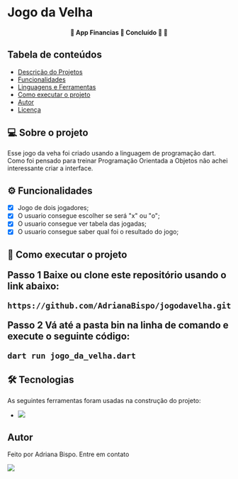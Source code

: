 
<h1>Jogo da Velha</h1>


<h4 align="center">🚧  App Financias 🚀 Concluído 🚀 🚧</h4>

<h2 id="sumario">Tabela de conteúdos</h2>
<ul>
    <li><a href="#sobre">Descrição do Projetos</a></li>
    <li><a href="#funcionalidade">Funcionalidades</a></li>
    <li><a href="#linguagem">Linguagens e Ferramentas</a></li>
    <li><a href="#run">Como executar o projeto</a></li>
    <li><a href='#autor'>Autor</a></li>
    <li><a href=#licenca>Licença</a></li>
</ul>
<!-- final sumario -->

<h2 id='sobre'>💻 Sobre o projeto</h2>

<p>
 Esse jogo da veha foi criado usando a linguagem de programação dart. Como foi pensado para treinar Programação Orientada a Objetos não achei interessante criar a interface.
</p>
<!--final sobre -->

<h2 id='funcionalidade'>⚙️ Funcionalidades</h2>

- [X] Jogo de dois jogadores;
- [X] O usuario consegue escolher se será "x" ou "o";
- [X] O usuario consegue ver tabela das jogadas;
- [X] O usuario consegue saber qual foi o resultado do jogo;

<h2 id='run'> 🚀 Como executar o projeto

**Passo 1**
Baixe ou clone este repositório usando o link abaixo:

    https://github.com/AdrianaBispo/jogodavelha.git

**Passo 2**
Vá até a pasta bin na linha de comando e execute o seguinte código:

    dart run jogo_da_velha.dart


<!-- final funcionalidades -->
<h2 id='linguagem'>🛠 Tecnologias</h2>

<p>
As seguintes ferramentas foram usadas na construção do projeto:
</p>
<ul>
  <li><img src="https://img.shields.io/badge/Dart-0175C2?style=for-the-badge&logo=dart&logoColor=white">
  </li>
</ul>
<!-- final linguagens -->
<!--<h2 id="screenshot">ScreenShots</h2>
    
<!--<p align="center"> 
  <img src="screenshot/cook_app (1).png" width="250px">
  </p>

<p align="center">
  <img src="screenshot/cook_app (2).png" width="250px"/>
</p>

<p align="center"> 
  <img src="screenshot/cook_app (3).png" width="250px"/>
</p>

<p align="center"> 
  <img src="screenshot/cook_app (4).png" width="250px"/>
</p>

<p align="center"> 
  <img src="screenshot/cook_app (5).png" width="250px"/>
</p>

<p align="center"> 
  <img src="screenshot/cook_app (6).png" width="250px"/>
</p>
<p align="center"> 
  <img src="screenshot/cook_app (7).png" width="250px"/>
</p>
<p align="center"> 
  <img src="screenshot/cook_app (6).png" width="250px"/>
</p>
-->

<h2 id="autor">Autor</h2>

  <p>Feito por Adriana Bispo. Entre em contato</p>
  <a href="mailto:adriana.bispo283@gmail.com"><img src="https://img.shields.io/badge/Gmail-D14836?style=for-the-badge&logo=gmail&logoColor=white" target="_blank"></a>

